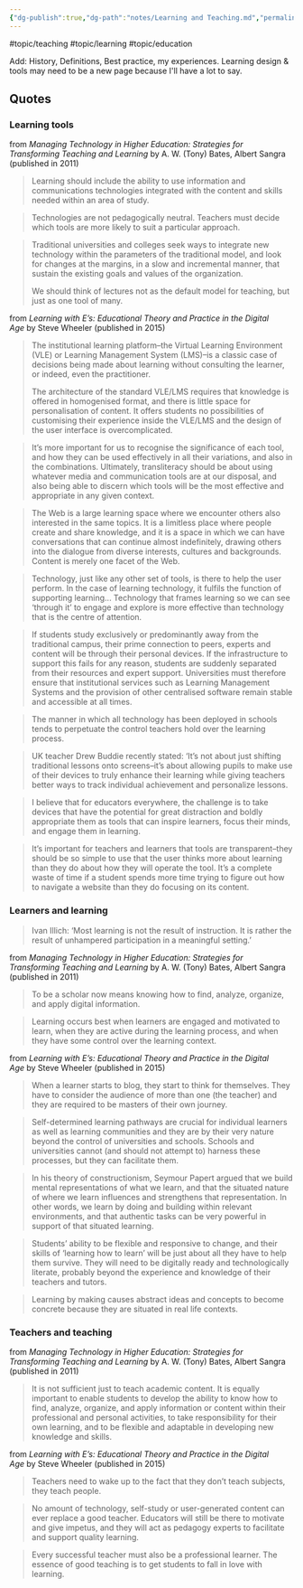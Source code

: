 ```yaml
---
{"dg-publish":true,"dg-path":"notes/Learning and Teaching.md","permalink":"/notes/learning-and-teaching/","created":"2025-02-01T01:57:24.214-05:00","updated":"2025-02-15T13:19:39.451-05:00"}
---
```


#topic/teaching #topic/learning #topic/education 

Add: History, Definitions, Best practice, my experiences. Learning design & tools may need to be a new page because I'll have a lot to say.


## Quotes

### Learning tools
from _Managing Technology in Higher Education: Strategies for Transforming Teaching and Learning_ by A. W. (Tony) Bates, Albert Sangra (published in 2011)

> Learning should include the ability to use information and communications technologies integrated with the content and skills needed within an area of study.

> Technologies are not pedagogically neutral. Teachers must decide which tools are more likely to suit a particular approach.

> Traditional universities and colleges seek ways to integrate new technology within the parameters of the traditional model, and look for changes at the margins, in a slow and incremental manner, that sustain the existing goals and values of the organization.
> 
> We should think of lectures not as the default model for teaching, but just as one tool of many.

from _Learning with E’s: Educational Theory and Practice in the Digital Age_ by Steve Wheeler (published in 2015)

> The institutional learning platform–the Virtual Learning Environment (VLE) or Learning Management System (LMS)–is a classic case of decisions being made about learning without consulting the learner, or indeed, even the practitioner.
> 
> The architecture of the standard VLE/LMS requires that knowledge is offered in homogenised format, and there is little space for personalisation of content. It offers students no possibilities of customising their experience inside the VLE/LMS and the design of the user interface is overcomplicated.

> It’s more important for us to recognise the significance of each tool, and how they can be used effectively in all their variations, and also in the combinations. Ultimately, transliteracy should be about using whatever media and communication tools are at our disposal, and also being able to discern which tools will be the most effective and appropriate in any given context.

> The Web is a large learning space where we encounter others also interested in the same topics. It is a limitless place where people create and share knowledge, and it is a space in which we can have conversations that can continue almost indefinitely, drawing others into the dialogue from diverse interests, cultures and backgrounds. Content is merely one facet of the Web.

> Technology, just like any other set of tools, is there to help the user perform. In the case of learning technology, it fulfils the function of supporting learning... Technology that frames learning so we can see ‘through it’ to engage and explore is more effective than technology that is the centre of attention.

> If students study exclusively or predominantly away from the traditional campus, their prime connection to peers, experts and content will be through their personal devices. If the infrastructure to support this fails for any reason, students are suddenly separated from their resources and expert support. Universities must therefore ensure that institutional services such as Learning Management Systems and the provision of other centralised software remain stable and accessible at all times.

> The manner in which all technology has been deployed in schools tends to perpetuate the control teachers hold over the learning process.

> UK teacher Drew Buddie recently stated: ‘It’s not about just shifting traditional lessons onto screens–it’s about allowing pupils to make use of their devices to truly enhance their learning while giving teachers better ways to track individual achievement and personalize lessons.

> I believe that for educators everywhere, the challenge is to take devices that have the potential for great distraction and boldly appropriate them as tools that can inspire learners, focus their minds, and engage them in learning.

> It’s important for teachers and learners that tools are transparent–they should be so simple to use that the user thinks more about learning than they do about how they will operate the tool. It’s a complete waste of time if a student spends more time trying to figure out how to navigate a website than they do focusing on its content.
### Learners and learning

> Ivan Illich: ‘Most learning is not the result of instruction. It is rather the result of unhampered participation in a meaningful setting.’


from _Managing Technology in Higher Education: Strategies for Transforming Teaching and Learning_ by A. W. (Tony) Bates, Albert Sangra (published in 2011)

> To be a scholar now means knowing how to find, analyze, organize, and apply digital information.

> Learning occurs best when learners are engaged and motivated to learn, when they are active during the learning process, and when they have some control over the learning context.


from _Learning with E’s: Educational Theory and Practice in the Digital Age_ by Steve Wheeler (published in 2015)

> When a learner starts to blog, they start to think for themselves. They have to consider the audience of more than one (the teacher) and they are required to be masters of their own journey.

> Self-determined learning pathways are crucial for individual learners as well as learning communities and they are by their very nature beyond the control of universities and schools. Schools and universities cannot (and should not attempt to) harness these processes, but they can facilitate them.

> In his theory of constructionism, Seymour Papert argued that we build mental representations of what we learn, and that the situated nature of where we learn influences and strengthens that representation. In other words, we learn by doing and building within relevant environments, and that authentic tasks can be very powerful in support of that situated learning.

> Students’ ability to be flexible and responsive to change, and their skills of ‘learning how to learn’ will be just about all they have to help them survive. They will need to be digitally ready and technologically literate, probably beyond the experience and knowledge of their teachers and tutors.

> Learning by making causes abstract ideas and concepts to become concrete because they are situated in real life contexts.


### Teachers and teaching
from _Managing Technology in Higher Education: Strategies for Transforming Teaching and Learning_ by A. W. (Tony) Bates, Albert Sangra (published in 2011)

> It is not sufficient just to teach academic content. It is equally important to enable students to develop the ability to know how to find, analyze, organize, and apply information or content within their professional and personal activities, to take responsibility for their own learning, and to be flexible and adaptable in developing new knowledge and skills.


from _Learning with E’s: Educational Theory and Practice in the Digital Age_ by Steve Wheeler (published in 2015)

> Teachers need to wake up to the fact that they don’t teach subjects, they teach people.

> No amount of technology, self-study or user-generated content can ever replace a good teacher. Educators will still be there to motivate and give impetus, and they will act as pedagogy experts to facilitate and support quality learning.

> Every successful teacher must also be a professional learner. The essence of good teaching is to get students to fall in love with learning.